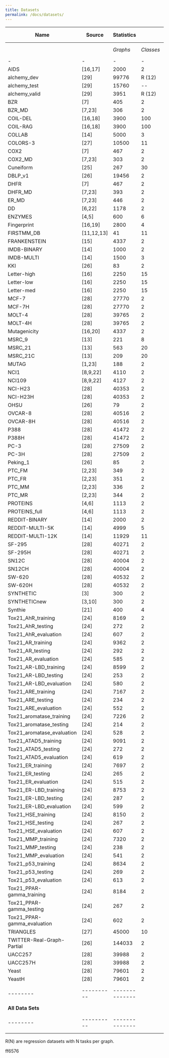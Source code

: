 ```yaml
---
title: Datasets
permalink: /docs/datasets/
---
```



| **Name** | **Source** | **Statistics** ||| **Labels/Attributes** ||| **Download (ZIP)** |
| - | - | - |-|-| - |-|-| - |
|         |          |*Graphs*|*Classes*|*Avg. Nodes*|*Avg. Edges*|*Node Labels*|*Edge Labels*|*Node Attr.*|*Edge Attr.*|
| - | - | - |-|-|- |-|-| - |
|AIDS|[16,17]| 2000 |2|15.69|16.20|+|+|+ (4)|--|[AIDS](https://ls11-www.cs.tu-dortmund.de/people/morris/graphkerneldatasets/AIDS.zip)|
|alchemy_dev|[29]| 99776 |R (12)|9.71|10.02|+|+|--|--|[alchemy_dev](https://ls11-www.cs.tu-dortmund.de/people/morris/graphkerneldatasets/alchemy_dev.zip)|
|alchemy_test|[29]| 15760 |--|11.25|11.76|+|+|--|--|[alchemy_test](https://ls11-www.cs.tu-dortmund.de/people/morris/graphkerneldatasets/alchemy_test.zip)|
|alchemy_valid|[29]| 3951 |R (12)|11.25        |11.77      |+|+|--|--|[alchemy_valid](https://ls11-www.cs.tu-dortmund.de/people/morris/graphkerneldatasets/alchemy_valid.zip)|
|BZR|[7]| 405 |2|35.75|38.36|+|--|+ (3)|--|[BZR](https://ls11-www.cs.tu-dortmund.de/people/morris/graphkerneldatasets/BZR.zip)|
|BZR_MD|[7,23]| 306 |2|21.30|225.06|+|+|--|+ (1)|[BZR_MD](https://ls11-www.cs.tu-dortmund.de/people/morris/graphkerneldatasets/BZR_MD.zip)|
|COIL-DEL|[16,18]| 3900 |100| 21.54 | 54.24 |--|+|+ (2)|--|[COIL-DEL](https://ls11-www.cs.tu-dortmund.de/people/morris/graphkerneldatasets/COIL-DEL.zip)|
|COIL-RAG|[16,18]| 3900 |100| 3.01 | 3.02 |--|--|+ (64)|+ (1)|[COIL-RAG](https://ls11-www.cs.tu-dortmund.de/people/morris/graphkerneldatasets/COIL-RAG.zip)|
|COLLAB|[14]| 5000 |3|74.49 | 2457.78|--|--|--|--|[COLLAB](https://ls11-www.cs.tu-dortmund.de/people/morris/graphkerneldatasets/COLLAB.zip)|
|COLORS-3|[27]|10500|11|61.31|91.03|--|--|+ (4)|--|[COLORS-3](https://ls11-www.cs.tu-dortmund.de/people/morris/graphkerneldatasets/COLORS-3.zip)|
|COX2|[7]| 467 |2|41.22 |43.45|+|--|+ (3)|--|[COX2](https://ls11-www.cs.tu-dortmund.de/people/morris/graphkerneldatasets/COX2.zip)|
|COX2_MD|[7,23]| 303 |2|26.28|335.12|+|+|--|+ (1)|[COX2_MD](https://ls11-www.cs.tu-dortmund.de/people/morris/graphkerneldatasets/COX2_MD.zip)|
|Cuneiform|[25]| 267 |30|21.27|44.80|+|+|+ (3)|+ (2)|[Cuneiform](https://ls11-www.cs.tu-dortmund.de/people/morris/graphkerneldatasets/Cuneiform.zip)|
|DBLP_v1|[26]|19456|2 |10.48|19.65|+|+|--|--|[DBLP_v1](https://ls11-www.cs.tu-dortmund.de/people/morris/graphkerneldatasets/DBLP_v1.zip)|
|DHFR|[7]| 467 |2|42.43|44.54|+|--|+ (3)|--|[DHFR](https://ls11-www.cs.tu-dortmund.de/people/morris/graphkerneldatasets/DHFR.zip)|
|DHFR_MD|[7,23]| 393 |2|23.87| 283.01|+|+|--|+ (1)|[DHFR_MD](https://ls11-www.cs.tu-dortmund.de/people/morris/graphkerneldatasets/DHFR_MD.zip)|
|ER_MD|[7,23]| 446 |2| 21.33| 234.85 | +|+|--|+ (1)|[ER_MD](https://ls11-www.cs.tu-dortmund.de/people/morris/graphkerneldatasets/ER_MD.zip)|
|DD|[6,22]| 1178 |2|284.32| 715.66|+|--|--|--|[DD](https://ls11-www.cs.tu-dortmund.de/people/morris/graphkerneldatasets/DD.zip)|
|ENZYMES|[4,5]| 600 |6|32.63 | 62.14|+|--|+ (18)|--|[ENZYMES](https://ls11-www.cs.tu-dortmund.de/people/morris/graphkerneldatasets/ENZYMES.zip)|
|Fingerprint|[16,19]| 2800 |4|5.42 | 4.42|--|--|+ (2)|+ (2)|[Fingerprint](https://ls11-www.cs.tu-dortmund.de/people/morris/graphkerneldatasets/Fingerprint.zip)|
|FIRSTMM_DB|[11,12,13]| 41 |11|1377.27| 3074.10|+|--|+ (1) |+ (2)|[FIRSTMM_DB](https://ls11-www.cs.tu-dortmund.de/people/morris/graphkerneldatasets/FIRSTMM_DB.zip)|
|FRANKENSTEIN|[15]| 4337 | 2 |16.90| 17.88 |--|--|+ (780) |--|[FRANKENSTEIN](https://ls11-www.cs.tu-dortmund.de/people/morris/graphkerneldatasets/FRANKENSTEIN.zip)|
|IMDB-BINARY|[14]| 1000 |2| 19.77 | 96.53 |--|--|--|--|[IMDB-BINARY](https://ls11-www.cs.tu-dortmund.de/people/morris/graphkerneldatasets/IMDB-BINARY.zip)|
|IMDB-MULTI|[14]| 1500 |3| 13.00 | 65.94 |--|--|--|--|[IMDB-MULTI](https://ls11-www.cs.tu-dortmund.de/people/morris/graphkerneldatasets/IMDB-MULTI.zip)|
|KKI|[26]|83|2 |26.96|48.42|+|--|--|--|[KKI](https://ls11-www.cs.tu-dortmund.de/people/morris/graphkerneldatasets/KKI.zip)|
|Letter-high|[16]| 2250 |15| 4.67 |4.50 |--|--|+ (2)|--|[Letter-high](https://ls11-www.cs.tu-dortmund.de/people/morris/graphkerneldatasets/Letter-high.zip)|
|Letter-low|[16]| 2250 |15| 4.68 |3.13 |--|--|+ (2)|--|[Letter-low](https://ls11-www.cs.tu-dortmund.de/people/morris/graphkerneldatasets/Letter-low.zip)|
|Letter-med|[16]| 2250 |15| 4.67 |4.50 |--|--|+ (2)|--|[Letter-med](https://ls11-www.cs.tu-dortmund.de/people/morris/graphkerneldatasets/Letter-med.zip)|
|MCF-7|[28]| 27770 |2|26.39| 28.52 |+|+|--|--|[MCF-7](https://ls11-www.cs.tu-dortmund.de/people/morris/graphkerneldatasets/MCF-7.zip)|
|MCF-7H|[28]| 27770 |2|47.30| 49.43 |+|+|--|--|[MCF-7H](https://ls11-www.cs.tu-dortmund.de/people/morris/graphkerneldatasets/MCF-7H.zip)|
|MOLT-4|[28]| 39765 |2|26.09| 28.13 |+|+|--|--|[MOLT-4](https://ls11-www.cs.tu-dortmund.de/people/morris/graphkerneldatasets/MOLT-4.zip)|
|MOLT-4H|[28]| 39765 |2|46.70| 48.73 |+|+|--|--|[MOLT-4H](https://ls11-www.cs.tu-dortmund.de/people/morris/graphkerneldatasets/MOLT-4H.zip)|
|Mutagenicity|[16,20]| 4337 |2| 30.32 | 30.77 |+|+|--|--|[Mutagenicity](https://ls11-www.cs.tu-dortmund.de/people/morris/graphkerneldatasets/Mutagenicity.zip)|
|MSRC_9|[13]| 221 |8|40.58| 97.94 |+|--|--|--|[MSRC_9](https://ls11-www.cs.tu-dortmund.de/people/morris/graphkerneldatasets/MSRC_9.zip)|
|MSRC_21|[13]| 563 |20|77.52|198.32|+|--|--|--|[MSRC_21](https://ls11-www.cs.tu-dortmund.de/people/morris/graphkerneldatasets/MSRC_21.zip)|
|MSRC_21C|[13]| 209 |20|40.28 | 96.60|+|--|--|--|[MSRC_21C](https://ls11-www.cs.tu-dortmund.de/people/morris/graphkerneldatasets/MSRC_21C.zip)|
|MUTAG|[1,23]| 188 |2|17.93|19.79|+|+|--|--|[MUTAG](https://ls11-www.cs.tu-dortmund.de/people/morris/graphkerneldatasets/MUTAG.zip)|
|NCI1|[8,9,22]| 4110 |2|29.87|32.30|+|--|--|--|[NCI1](https://ls11-www.cs.tu-dortmund.de/people/morris/graphkerneldatasets/NCI1.zip)|
|NCI109|[8,9,22]| 4127 |2|29.68| 32.13 |+|--|--|--|[NCI109](https://ls11-www.cs.tu-dortmund.de/people/morris/graphkerneldatasets/NCI109.zip)|
|NCI-H23|[28]| 40353 |2|26.07| 28.10 |+|+|--|--|[NCI-H23](https://ls11-www.cs.tu-dortmund.de/people/morris/graphkerneldatasets/NCI-H23.zip-H23)|
|NCI-H23H|[28]| 40353 |2|46.67| 48.69 |+|+|--|--|[NCI-H23H](https://ls11-www.cs.tu-dortmund.de/people/morris/graphkerneldatasets/NCI-H23H.zip-H23H)|
|OHSU|[26]|79|2 |82.01|199.66|+|--|--|--|[OHSU](https://ls11-www.cs.tu-dortmund.de/people/morris/graphkerneldatasets/OHSU.zip)|
|OVCAR-8|[28]| 40516 |2|26.07| 28.10 |+|+|--|--|[OVCAR-8](https://ls11-www.cs.tu-dortmund.de/people/morris/graphkerneldatasets/OVCAR-8.zip-8)|
|OVCAR-8H|[28]| 40516 |2|46.67| 48.70 |+|+|--|--|[OVCAR-8H](https://ls11-www.cs.tu-dortmund.de/people/morris/graphkerneldatasets/OVCAR-8H.zip-8H)|
|P388|[28]| 41472 |2|22.11| 23.55 |+|+|--|--|[P388](https://ls11-www.cs.tu-dortmund.de/people/morris/graphkerneldatasets/P388.zip)|
|P388H|[28]| 41472 |2|40.44| 41.88 |+|+|--|--|[P388H](https://ls11-www.cs.tu-dortmund.de/people/morris/graphkerneldatasets/P388H.zip)|
|PC-3|[28]| 27509 |2|26.35| 28.49 |+|+|--|--|[PC-3](https://ls11-www.cs.tu-dortmund.de/people/morris/graphkerneldatasets/PC-3.zip)|
|PC-3H|[28]| 27509 |2|47.19| 49.32 |+|+|--|--|[PC-3H](https://ls11-www.cs.tu-dortmund.de/people/morris/graphkerneldatasets/PC-3H.zip)|
|Peking_1|[26]|85|2 |39.31|77.35|+|--|--|--|[Peking_1](https://ls11-www.cs.tu-dortmund.de/people/morris/graphkerneldatasets/Peking_1.zip)|
|PTC_FM|[2,23]| 349 |2|14.11|14.48|+|+|--|--|[PTC_FM](https://ls11-www.cs.tu-dortmund.de/people/morris/graphkerneldatasets/PTC_FM.zip)|
|PTC_FR|[2,23]| 351 |2|14.56| 15.00|+|+|--|--|[PTC_FR](https://ls11-www.cs.tu-dortmund.de/people/morris/graphkerneldatasets/PTC_FR.zip)|
|PTC_MM|[2,23]| 336 |2|13.97 | 14.32|+|+|--|--|[PTC_MM](https://ls11-www.cs.tu-dortmund.de/people/morris/graphkerneldatasets/PTC_MM.zip)|
|PTC_MR|[2,23]| 344 |2|14.29| 14.69|+|+|--|--|[PTC_MR](https://ls11-www.cs.tu-dortmund.de/people/morris/graphkerneldatasets/PTC_MR.zip)|
|PROTEINS|[4,6]| 1113 |2|39.06|72.82|+|--|+ (1)|--|[PROTEINS](https://ls11-www.cs.tu-dortmund.de/people/morris/graphkerneldatasets/PROTEINS.zip)|
|PROTEINS_full|[4,6]| 1113 |2|39.06|72.82|+|--|+ (29)|--|[PROTEINS_full](https://ls11-www.cs.tu-dortmund.de/people/morris/graphkerneldatasets/PROTEINS_full.zip)|
|REDDIT-BINARY|[14]| 2000 |2| 429.63| 497.75 |--|--|--|--|[REDDIT-BINARY](https://ls11-www.cs.tu-dortmund.de/people/morris/graphkerneldatasets/REDDIT-BINARY.zip)|
|REDDIT-MULTI-5K|[14]| 4999 | 5 |508.52 | 594.87 |--|--|--|--|[REDDIT-MULTI-5K](https://ls11-www.cs.tu-dortmund.de/people/morris/graphkerneldatasets/REDDIT-MULTI-5K.zip)|
|REDDIT-MULTI-12K|[14]| 11929 | 11 | 391.41 | 456.89 |--|--|--|--|[REDDIT-MULTI-12K](https://ls11-www.cs.tu-dortmund.de/people/morris/graphkerneldatasets/REDDIT-MULTI-12K.zip)|
|SF-295|[28]| 40271 |2|26.06| 28.08 |+|+|--|--|[SF-295](https://ls11-www.cs.tu-dortmund.de/people/morris/graphkerneldatasets/SF-295.zip)|
|SF-295H|[28]| 40271 |2|46.65| 48.68 |+|+|--|--|[SF-295H](https://ls11-www.cs.tu-dortmund.de/people/morris/graphkerneldatasets/SF-295H.zip)|
|SN12C|[28]| 40004 |2|26.08| 28.11 |+|+|--|--|[SN12C](https://ls11-www.cs.tu-dortmund.de/people/morris/graphkerneldatasets/SN12C.zip)|
|SN12CH|[28]| 40004 |2|46.69| 48.71 |+|+|--|--|[SN12CH](https://ls11-www.cs.tu-dortmund.de/people/morris/graphkerneldatasets/SN12CH.zip)|
|SW-620|[28]| 40532 |2|26.05| 28.08 |+|+|--|--|[SW-620](https://ls11-www.cs.tu-dortmund.de/people/morris/graphkerneldatasets/SW-620.zip)|
|SW-620H|[28]| 40532 |2|46.62| 48.65 |+|+|--|--|[SW-620H](https://ls11-www.cs.tu-dortmund.de/people/morris/graphkerneldatasets/SW-620H.zip)|
|SYNTHETIC|[3]| 300 |2|100.00| 196.00|--|--|+ (1)|--|[SYNTHETIC](https://ls11-www.cs.tu-dortmund.de/people/morris/graphkerneldatasets/SYNTHETIC.zip)|
|SYNTHETICnew|[3,10]| 300 |2|100.00| 196.25|--|--|+ (1)|--|[SYNTHETICnew](https://ls11-www.cs.tu-dortmund.de/people/morris/graphkerneldatasets/SYNTHETICnew.zip)|
|Synthie|[21]| 400 |4|95.00| 172.93|--|--|+ (15)|--|[Synthie](https://ls11-www.cs.tu-dortmund.de/people/morris/graphkerneldatasets/Synthie.zip)|
|Tox21_AhR_training|[24]|8169|2 |18.09|18.50|+|+|--|--|[Tox21_AhR_training](https://ls11-www.cs.tu-dortmund.de/people/morris/graphkerneldatasets/Tox21_AhR_training.zip)|
|Tox21_AhR_testing|[24]|272|2 |22.13|23.05|+|+|--|--|[Tox21_AhR_testing](https://ls11-www.cs.tu-dortmund.de/people/morris/graphkerneldatasets/Tox21_AhR_testing.zip)|
|Tox21_AhR_evaluation|[24]|607|2 |17.64|18.06|+|+|--|--|[Tox21_AhR_evaluation](https://ls11-www.cs.tu-dortmund.de/people/morris/graphkerneldatasets/Tox21_AhR_evaluation.zip)|
|Tox21_AR_training|[24]|9362|2 |18.39|18.84|+|+|--|--|[Tox21_AR_training](https://ls11-www.cs.tu-dortmund.de/people/morris/graphkerneldatasets/Tox21_AR_training.zip)|
|Tox21_AR_testing|[24]|292|2 |22.35|23.32|+|+|--|--|[Tox21_AR_testing](https://ls11-www.cs.tu-dortmund.de/people/morris/graphkerneldatasets/Tox21_AR_testing.zip)|
|Tox21_AR_evaluation|[24]|585|2 |17.99|18.45|+|+|--|--|[Tox21_AR_evaluation](https://ls11-www.cs.tu-dortmund.de/people/morris/graphkerneldatasets/Tox21_AR_evaluation.zip)|
|Tox21_AR-LBD_training|[24]|8599|2 |17.77|18.16|+|+|--|--|[Tox21_AR-LBD_training](https://ls11-www.cs.tu-dortmund.de/people/morris/graphkerneldatasets/Tox21_AR-LBD_training.zip)|
|Tox21_AR-LBD_testing|[24]|253|2 |21.85|22.73|+|+|--|--|[Tox21_AR-LBD_testing](https://ls11-www.cs.tu-dortmund.de/people/morris/graphkerneldatasets/Tox21_AR-LBD_testing.zip)|
|Tox21_AR-LBD_evaluation|[24]|580|2 |17.09|17.42|+|+|--|--|[Tox21_AR-LBD_evaluation](https://ls11-www.cs.tu-dortmund.de/people/morris/graphkerneldatasets/Tox21_AR-LBD_evaluation.zip)|
|Tox21_ARE_training|[24]|7167|2 |16.28|16.52|+|+|--|--|[Tox21_ARE_training](https://ls11-www.cs.tu-dortmund.de/people/morris/graphkerneldatasets/Tox21_ARE_training.zip)|
|Tox21_ARE_testing|[24]|234|2 |21.99|22.91|+|+|--|--|[Tox21_ARE_testing](https://ls11-www.cs.tu-dortmund.de/people/morris/graphkerneldatasets/Tox21_ARE_testing.zip)|
|Tox21_ARE_evaluation|[24]|552|2 |17.01|17.33|+|+|--|--|[Tox21_ARE_evaluation](https://ls11-www.cs.tu-dortmund.de/people/morris/graphkerneldatasets/Tox21_ARE_evaluation.zip)|
|Tox21_aromatase_training|[24]|7226|2 |17.50|17.79|+|+|--|--|[Tox21_aromatase_training](https://ls11-www.cs.tu-dortmund.de/people/morris/graphkerneldatasets/Tox21_aromatase_training.zip)|
|Tox21_aromatase_testing|[24]|214|2 |21.65|22.36|+|+|--|--|[Tox21_aromatase_testing](https://ls11-www.cs.tu-dortmund.de/people/morris/graphkerneldatasets/Tox21_aromatase_testing.zip)|
|Tox21_aromatase_evaluation|[24]|528|2 |16.74|16.99|+|+|--|--|[Tox21_aromatase_evaluation](https://ls11-www.cs.tu-dortmund.de/people/morris/graphkerneldatasets/Tox21_aromatase_evaluation.zip)|
|Tox21_ATAD5_training|[24]|9091|2 |17.89|18.30|+|+|--|--|[Tox21_ATAD5_training](https://ls11-www.cs.tu-dortmund.de/people/morris/graphkerneldatasets/Tox21_ATAD5_training.zip)|
|Tox21_ATAD5_testing|[24]|272|2 |21.99|22.89|+|+|--|--|[Tox21_ATAD5_testing](https://ls11-www.cs.tu-dortmund.de/people/morris/graphkerneldatasets/Tox21_ATAD5_testing.zip)|
|Tox21_ATAD5_evaluation|[24]|619|2 |17.68|18.11|+|+|--|--|[Tox21_ATAD5_evaluation](https://ls11-www.cs.tu-dortmund.de/people/morris/graphkerneldatasets/Tox21_ATAD5_evaluation.zip)|
|Tox21_ER_training|[24]|7697|2 |17.58|17.94|+|+|--|--|[Tox21_ER_training](https://ls11-www.cs.tu-dortmund.de/people/morris/graphkerneldatasets/Tox21_ER_training.zip)|
|Tox21_ER_testing|[24]|265|2 |22.16|23.13|+|+|--|--|[Tox21_ER_testing](https://ls11-www.cs.tu-dortmund.de/people/morris/graphkerneldatasets/Tox21_ER_testing.zip)|
|Tox21_ER_evaluation|[24]|515|2 |17.66|18.10|+|+|--|--|[Tox21_ER_evaluation](https://ls11-www.cs.tu-dortmund.de/people/morris/graphkerneldatasets/Tox21_ER_evaluation.zip)|
|Tox21_ER-LBD_training|[24]|8753|2 |18.06|18.47|+|+|--|--|[Tox21_ER-LBD_training](https://ls11-www.cs.tu-dortmund.de/people/morris/graphkerneldatasets/Tox21_ER-LBD_training.zip)|
|Tox21_ER-LBD_testing|[24]|287|2 |22.28|23.23|+|+|--|--|[Tox21_ER-LBD_testing](https://ls11-www.cs.tu-dortmund.de/people/morris/graphkerneldatasets/Tox21_ER-LBD_testing.zip)|
|Tox21_ER-LBD_evaluation|[24]|599|2 |17.75|18.17|+|+|--|--|[Tox21_ER-LBD_evaluation](https://ls11-www.cs.tu-dortmund.de/people/morris/graphkerneldatasets/Tox21_ER-LBD_evaluation.zip)|
|Tox21_HSE_training|[24]|8150|2 |16.72|17.04|+|+|--|--|[Tox21_HSE_training](https://ls11-www.cs.tu-dortmund.de/people/morris/graphkerneldatasets/Tox21_HSE_training.zip)|
|Tox21_HSE_testing|[24]|267|2 |22.07|23.00|+|+|--|--|[Tox21_HSE_testing](https://ls11-www.cs.tu-dortmund.de/people/morris/graphkerneldatasets/Tox21_HSE_testing.zip)|
|Tox21_HSE_evaluation|[24]|607|2 |17.61|18.01|+|+|--|--|[Tox21_HSE_evaluation](https://ls11-www.cs.tu-dortmund.de/people/morris/graphkerneldatasets/Tox21_HSE_evaluation.zip)|
|Tox21_MMP_training|[24]|7320|2 |17.49|17.83|+|+|--|--|[Tox21_MMP_training](https://ls11-www.cs.tu-dortmund.de/people/morris/graphkerneldatasets/Tox21_MMP_training.zip)|
|Tox21_MMP_testing|[24]|238|2 |21.68|22.55|+|+|--|--|[Tox21_MMP_testing](https://ls11-www.cs.tu-dortmund.de/people/morris/graphkerneldatasets/Tox21_MMP_testing.zip)|
|Tox21_MMP_evaluation|[24]|541|2 |16.67|16.88|+|+|--|--|[Tox21_MMP_evaluation](https://ls11-www.cs.tu-dortmund.de/people/morris/graphkerneldatasets/Tox21_MMP_evaluation.zip)|
|Tox21_p53_training|[24]|8634|2 |17.79|18.19|+|+|--|--|[Tox21_p53_training](https://ls11-www.cs.tu-dortmund.de/people/morris/graphkerneldatasets/Tox21_p53_training.zip)|
|Tox21_p53_testing|[24]|269|2 |22.14|23.04|+|+|--|--|[Tox21_p53_testing](https://ls11-www.cs.tu-dortmund.de/people/morris/graphkerneldatasets/Tox21_p53_testing.zip)|
|Tox21_p53_evaluation|[24]|613|2 |17.34|17.72|+|+|--|--|[Tox21_p53_evaluation](https://ls11-www.cs.tu-dortmund.de/people/morris/graphkerneldatasets/Tox21_p53_evaluation.zip)|
|Tox21_PPAR-gamma_training|[24]|8184|2 |17.23|17.55|+|+|--|--|[Tox21_PPAR-gamma_training](https://ls11-www.cs.tu-dortmund.de/people/morris/graphkerneldatasets/Tox21_PPAR-gamma_training.zip)|
|Tox21_PPAR-gamma_testing|[24]|267|2 |22.04|22.93|+|+|--|--|[Tox21_PPAR-gamma_testing](https://ls11-www.cs.tu-dortmund.de/people/morris/graphkerneldatasets/Tox21_PPAR-gamma_testing.zip)|
|Tox21_PPAR-gamma_evaluation|[24]|602|2 |17.38|17.77|+|+|--|--|[Tox21_PPAR-gamma_evaluation](https://ls11-www.cs.tu-dortmund.de/people/morris/graphkerneldatasets/Tox21_PPAR-gamma_evaluation.zip)|
|TRIANGLES|[27]|45000|10|20.85|32.74|--|--|--|--|[TRIANGLES](https://ls11-www.cs.tu-dortmund.de/people/morris/graphkerneldatasets/TRIANGLES.zip)|
|TWITTER-Real-Graph-Partial|[26]|144033|2 |4.03|4.98|+|--|--|+ (1)|[TWITTER-Real-Graph-Partial](https://ls11-www.cs.tu-dortmund.de/people/morris/graphkerneldatasets/TWITTER-Real-Graph-Partial.zip)|
|UACC257|[28]| 39988 |2|26.09| 28.12 |+|+|--|--|[UACC257](https://ls11-www.cs.tu-dortmund.de/people/morris/graphkerneldatasets/UACC257.zip)|
|UACC257H|[28]| 39988 |2|46.68| 48.71 |+|+|--|--|[UACC257H](https://ls11-www.cs.tu-dortmund.de/people/morris/graphkerneldatasets/UACC257H.zip)|
|Yeast|[28]| 79601 |2|21.54| 22.84 |+|+|--|--|[Yeast](https://ls11-www.cs.tu-dortmund.de/people/morris/graphkerneldatasets/Yeast.zip)|
|YeastH|[28]| 79601 |2|39.44| 40.74 |+|+|--|--|[YeastH](https://ls11-www.cs.tu-dortmund.de/people/morris/graphkerneldatasets/YeastH.zip)|
| -------- | ---------- | -------------- ||| --------------------- ||| ------------------ |
**All Data Sets** | |||||||||[All](https://ls11-www.cs.tu-dortmund.de/people/morris/graphkerneldatasets/DS_all.zip)|
| -------- | ---------- | -------------- ||| --------------------- ||| ------------------ |



R(N) are regression datasets with N tasks per graph.

ff6576
